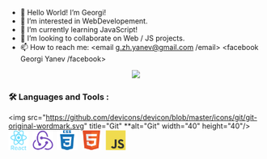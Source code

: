 - 👋 Hello World! I’m Georgi!
- 👀 I’m interested in WebDevelopement.
- 🌱 I’m currently learning JavaScript!
- 💞️ I’m looking to collaborate on Web / JS projects.
- 📫 How to reach me:
<email g.zh.yanev@gmail.com /email>
<facebook Georgi Yanev /facebook>

<div id="header" align="center">
  <img src="https://media.giphy.com/media/l0HlTy9x8FZo0XO1i/giphy.gif" width="500"/>
</div>


### :hammer_and_wrench: Languages and Tools :<div>
  <img src="https://github.com/devicons/devicon/blob/master/icons/git/git-original-wordmark.svg" title="Git" **alt="Git" width="40" height="40"/>&nbsp;
  <img src="https://github.com/devicons/devicon/blob/master/icons/react/react-original-wordmark.svg" title="React" alt="React" width="40" height="40"/>&nbsp;
  <img src="https://github.com/devicons/devicon/blob/master/icons/redux/redux-original.svg" title="Redux" alt="Redux " width="40" height="40"/>&nbsp;
  <img src="https://github.com/devicons/devicon/blob/master/icons/css3/css3-plain-wordmark.svg"  title="CSS3" alt="CSS" width="40" height="40"/>&nbsp;
  <img src="https://github.com/devicons/devicon/blob/master/icons/html5/html5-original.svg" title="HTML5" alt="HTML" width="40" height="40"/>&nbsp;
  <img src="https://github.com/devicons/devicon/blob/master/icons/javascript/javascript-original.svg" title="JavaScript" alt="JavaScript" width="40" height="40"/>&nbsp;
</div>
